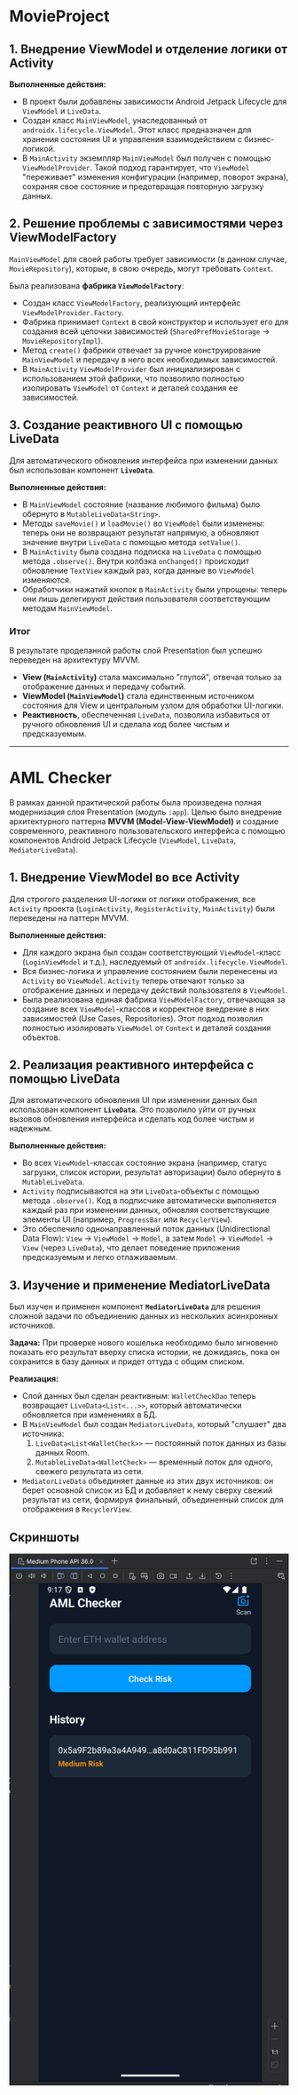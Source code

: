 # MovieProject

## 1. Внедрение ViewModel и отделение логики от Activity

**Выполненные действия:**
*   В проект были добавлены зависимости Android Jetpack Lifecycle для `ViewModel` и `LiveData`.
*   Создан класс `MainViewModel`, унаследованный от `androidx.lifecycle.ViewModel`. Этот класс предназначен для хранения состояния UI и управления взаимодействием с бизнес-логикой.
*   В `MainActivity` экземпляр `MainViewModel` был получен с помощью `ViewModelProvider`. Такой подход гарантирует, что `ViewModel` "переживает" изменения конфигурации (например, поворот экрана), сохраняя свое состояние и предотвращая повторную загрузку данных.

## 2. Решение проблемы с зависимостями через ViewModelFactory

`MainViewModel` для своей работы требует зависимости (в данном случае, `MovieRepository`), которые, в свою очередь, могут требовать `Context`.

Была реализована **фабрика `ViewModelFactory`**:
*   Создан класс `ViewModelFactory`, реализующий интерфейс `ViewModelProvider.Factory`.
*   Фабрика принимает `Context` в свой конструктор и использует его для создания всей цепочки зависимостей (`SharedPrefMovieStorage` -> `MovieRepositoryImpl`).
*   Метод `create()` фабрики отвечает за ручное конструирование `MainViewModel` и передачу в него всех необходимых зависимостей.
*   В `MainActivity` `ViewModelProvider` был инициализирован с использованием этой фабрики, что позволило полностью изолировать `ViewModel` от `Context` и деталей создания ее зависимостей.

## 3. Создание реактивного UI с помощью LiveData

Для автоматического обновления интерфейса при изменении данных был использован компонент **`LiveData`**.

**Выполненные действия:**
*   В `MainViewModel` состояние (название любимого фильма) было обернуто в `MutableLiveData<String>`.
*   Методы `saveMovie()` и `loadMovie()` во `ViewModel` были изменены: теперь они не возвращают результат напрямую, а обновляют значение внутри `LiveData` с помощью метода `setValue()`.
*   В `MainActivity` была создана подписка на `LiveData` с помощью метода `.observe()`. Внутри колбэка `onChanged()` происходит обновление `TextView` каждый раз, когда данные во `ViewModel` изменяются.
*   Обработчики нажатий кнопок в `MainActivity` были упрощены: теперь они лишь делегируют действия пользователя соответствующим методам `MainViewModel`.

### Итог

В результате проделанной работы слой Presentation был успешно переведен на архитектуру MVVM.
*   **View (`MainActivity`)** стала максимально "глупой", отвечая только за отображение данных и передачу событий.
*   **ViewModel (`MainViewModel`)** стала единственным источником состояния для View и центральным узлом для обработки UI-логики.
*   **Реактивность**, обеспеченная `LiveData`, позволила избавиться от ручного обновления UI и сделала код более чистым и предсказуемым.

---

# AML Checker

В рамках данной практической работы была произведена полная модернизация слоя Presentation (модуль `:app`). Целью было внедрение архитектурного паттерна **MVVM (Model-View-ViewModel)** и создание современного, реактивного пользовательского интерфейса с помощью компонентов Android Jetpack Lifecycle (`ViewModel`, `LiveData`, `MediatorLiveData`).

## 1. Внедрение ViewModel во все Activity

Для строгого разделения UI-логики от логики отображения, все `Activity` проекта (`LoginActivity`, `RegisterActivity`, `MainActivity`) были переведены на паттерн MVVM.

**Выполненные действия:**
*   Для каждого экрана был создан соответствующий `ViewModel`-класс (`LoginViewModel` и т.д.), наследуемый от `androidx.lifecycle.ViewModel`.
*   Вся бизнес-логика и управление состоянием были перенесены из `Activity` во `ViewModel`. `Activity` теперь отвечают только за отображение данных и передачу действий пользователя в `ViewModel`.
*   Была реализована единая фабрика `ViewModelFactory`, отвечающая за создание всех `ViewModel`-классов и корректное внедрение в них зависимостей (Use Cases, Repositories). Этот подход позволил полностью изолировать `ViewModel` от `Context` и деталей создания объектов.

## 2. Реализация реактивного интерфейса с помощью LiveData

Для автоматического обновления UI при изменении данных был использован компонент **`LiveData`**. Это позволило уйти от ручных вызовов обновления интерфейса и сделать код более чистым и надежным.

**Выполненные действия:**
*   Во всех `ViewModel`-классах состояние экрана (например, статус загрузки, список истории, результат авторизации) было обернуто в `MutableLiveData`.
*   `Activity` подписываются на эти `LiveData`-объекты с помощью метода `.observe()`. Код в подписчике автоматически выполняется каждый раз при изменении данных, обновляя соответствующие элементы UI (например, `ProgressBar` или `RecyclerView`).
*   Это обеспечило однонаправленный поток данных (Unidirectional Data Flow): `View` -> `ViewModel` -> `Model`, а затем `Model` -> `ViewModel` -> `View` (через `LiveData`), что делает поведение приложения предсказуемым и легко отлаживаемым.

## 3. Изучение и применение MediatorLiveData

Был изучен и применен компонент **`MediatorLiveData`** для решения сложной задачи по объединению данных из нескольких асинхронных источников.

**Задача:** При проверке нового кошелька необходимо было мгновенно показать его результат вверху списка истории, не дожидаясь, пока он сохранится в базу данных и придет оттуда с общим списком.

**Реализация:**
*   Слой данных был сделан реактивным: `WalletCheckDao` теперь возвращает `LiveData<List<...>>`, который автоматически обновляется при изменениях в БД.
*   В `MainViewModel` был создан `MediatorLiveData`, который "слушает" два источника:
    1.  `LiveData<List<WalletCheck>>` — постоянный поток данных из базы данных Room.
    2.  `MutableLiveData<WalletCheck>` — временный поток для одного, свежего результата из сети.
*   `MediatorLiveData` объединяет данные из этих двух источников: он берет основной список из БД и добавляет к нему сверху свежий результат из сети, формируя финальный, объединенный список для отображения в `RecyclerView`.

## Скриншоты

![Демонстрация работы: новый элемент мгновенно появляется в списке](./screenshots/app_in_action.png)